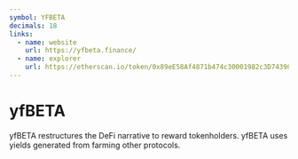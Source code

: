 ```yaml
---
symbol: YFBETA
decimals: 18
links:
  - name: website
    url: https://yfbeta.finance/
  - name: explorer
    url: https://etherscan.io/token/0x89eE58Af4871b474c30001982c3D7439C933c838
---
```


# yfBETA

yfBETA restructures the DeFi narrative to reward tokenholders. yfBETA uses yields generated from farming other protocols.
